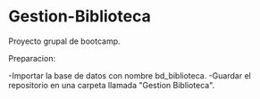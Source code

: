 # Gestion-Biblioteca
Proyecto grupal de bootcamp.

Preparacion:

-Importar la base de datos con nombre bd_biblioteca.
-Guardar el repositorio en una carpeta llamada "Gestion Biblioteca".
